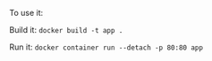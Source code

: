 

To use it:

Build it:
`docker build -t app .`

Run it:
`docker container run --detach -p 80:80 app`
